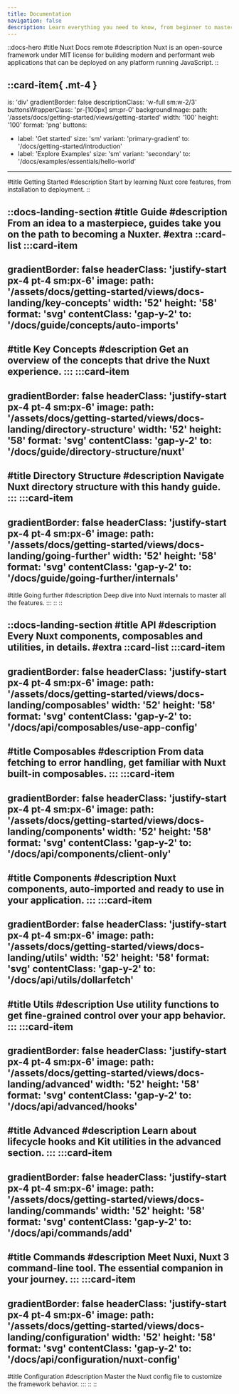 ```yaml
---
title: Documentation
navigation: false
description: Learn everything you need to know, from beginner to master.
---
```

<!-- markdownlint-disable -->
<!-- @case-police-disable -->
::docs-hero
#title
Nuxt Docs remote
#description
Nuxt is an open-source framework under MIT license for building modern and performant web applications that can be deployed on any platform running JavaScript.
::

::card-item{ .mt-4 }
---
is: 'div'
gradientBorder: false
descriptionClass: 'w-full sm:w-2/3'
buttonsWrapperClass: 'pr-[100px] sm:pr-0'
backgroundImage:
  path: '/assets/docs/getting-started/views/getting-started'
  width: '100'
  height: '100'
  format: 'png'
buttons:
  - label: 'Get started'
    size: 'sm'
    variant: 'primary-gradient'
    to: '/docs/getting-started/introduction'
  - label: 'Explore Examples'
    size: 'sm'
    variant: 'secondary'
    to: '/docs/examples/essentials/hello-world'
---
#title
Getting Started
#description
Start by learning Nuxt core features, from installation to deployment.
::



::docs-landing-section
#title
Guide
#description
From an idea to a masterpiece, guides take you on the path to becoming a Nuxter.
#extra
  ::card-list
  :::card-item
  ---
  gradientBorder: false
  headerClass: 'justify-start px-4 pt-4 sm:px-6'
  image:
    path: '/assets/docs/getting-started/views/docs-landing/key-concepts'
    width: '52'
    height: '58'
    format: 'svg'
  contentClass: 'gap-y-2'
  to: '/docs/guide/concepts/auto-imports'
  ---
  #title
  Key Concepts
  #description
  Get an overview of the concepts that drive the Nuxt experience.
  :::
  :::card-item
  ---
  gradientBorder: false
  headerClass: 'justify-start px-4 pt-4 sm:px-6'
  image:
    path: '/assets/docs/getting-started/views/docs-landing/directory-structure'
    width: '52'
    height: '58'
    format: 'svg'
  contentClass: 'gap-y-2'
  to: '/docs/guide/directory-structure/nuxt'
  ---
  #title
  Directory Structure
  #description
  Navigate Nuxt directory structure with this handy guide.
  :::
  :::card-item
  ---
  gradientBorder: false
  headerClass: 'justify-start px-4 pt-4 sm:px-6'
  image:
    path: '/assets/docs/getting-started/views/docs-landing/going-further'
    width: '52'
    height: '58'
    format: 'svg'
  contentClass: 'gap-y-2'
  to: '/docs/guide/going-further/internals'
  ---
  #title
  Going further
  #description
  Deep dive into Nuxt internals to master all the features.
  :::
  ::
::

::docs-landing-section
#title
API
#description
Every Nuxt components, composables and utilities, in details.
#extra
  ::card-list
  :::card-item
  ---
  gradientBorder: false
  headerClass: 'justify-start px-4 pt-4 sm:px-6'
  image:
    path: '/assets/docs/getting-started/views/docs-landing/composables'
    width: '52'
    height: '58'
    format: 'svg'
  contentClass: 'gap-y-2'
  to: '/docs/api/composables/use-app-config'
  ---
  #title
  Composables
  #description
  From data fetching to error handling, get familiar with Nuxt built-in composables.
  :::
  :::card-item
  ---
  gradientBorder: false
  headerClass: 'justify-start px-4 pt-4 sm:px-6'
  image:
    path: '/assets/docs/getting-started/views/docs-landing/components'
    width: '52'
    height: '58'
    format: 'svg'
  contentClass: 'gap-y-2'
  to: '/docs/api/components/client-only'
  ---
  #title
  Components
  #description
  Nuxt components, auto-imported and ready to use in your application.
  :::
  :::card-item
  ---
  gradientBorder: false
  headerClass: 'justify-start px-4 pt-4 sm:px-6'
  image:
    path: '/assets/docs/getting-started/views/docs-landing/utils'
    width: '52'
    height: '58'
    format: 'svg'
  contentClass: 'gap-y-2'
  to: '/docs/api/utils/dollarfetch'
  ---
  #title
  Utils
  #description
  Use utility functions to get fine-grained control over your app behavior.
  :::
  :::card-item
  ---
  gradientBorder: false
  headerClass: 'justify-start px-4 pt-4 sm:px-6'
  image:
    path: '/assets/docs/getting-started/views/docs-landing/advanced'
    width: '52'
    height: '58'
    format: 'svg'
  contentClass: 'gap-y-2'
  to: '/docs/api/advanced/hooks'
  ---
  #title
  Advanced
  #description
  Learn about lifecycle hooks and Kit utilities in the advanced section.
  :::
  :::card-item
  ---
  gradientBorder: false
  headerClass: 'justify-start px-4 pt-4 sm:px-6'
  image:
    path: '/assets/docs/getting-started/views/docs-landing/commands'
    width: '52'
    height: '58'
    format: 'svg'
  contentClass: 'gap-y-2'
  to: '/docs/api/commands/add'
  ---
  #title
  Commands
  #description
  Meet Nuxi, Nuxt 3 command-line tool. The essential companion in your journey.
  :::
  :::card-item
  ---
  gradientBorder: false
  headerClass: 'justify-start px-4 pt-4 sm:px-6'
  image:
    path: '/assets/docs/getting-started/views/docs-landing/configuration'
    width: '52'
    height: '58'
    format: 'svg'
  contentClass: 'gap-y-2'
  to: '/docs/api/configuration/nuxt-config'
  ---
  #title
  Configuration
  #description
  Master the Nuxt config file to customize the framework behavior.
  :::
  ::
::
